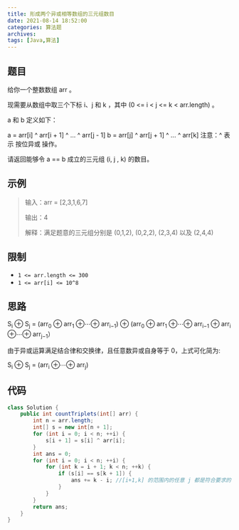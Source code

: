 ```yaml
---
title: 形成两个异或相等数组的三元组数目
date: 2021-08-14 18:52:00
categories: 算法题
archives:
tags: [Java,算法]
---
```


## 题目

给你一个整数数组 arr 。

现需要从数组中取三个下标 i、j 和 k ，其中 (0 <= i < j <= k < arr.length) 。

a 和 b 定义如下：

a = arr[i] ^ arr[i + 1] ^ ... ^ arr[j - 1]
b = arr[j] ^ arr[j + 1] ^ ... ^ arr[k]
注意：^ 表示 按位异或 操作。

请返回能够令 a == b 成立的三元组 (i, j , k) 的数目。

## 示例

> 输入：arr = [2,3,1,6,7]
>
> 输出：4
>
> 解释：满足题意的三元组分别是 (0,1,2), (0,2,2), (2,3,4) 以及 (2,4,4)

<!--more-->

## 限制

- `1 <= arr.length <= 300`
- `1 <= arr[i] <= 10^8`

## 思路

S<sub>i</sub> ⊕ S<sub>j</sub> = (arr<sub>0</sub> ⊕ arr<sub>1</sub> ⊕⋯⊕ arr<sub>i−1</sub>) ⊕ (arr<sub>0</sub> ⊕ arr<sub>1</sub> ⊕⋯⊕ arr<sub>i−1</sub> ⊕ arr<sub>i</sub> ⊕⋯⊕ arr<sub>j−1</sub>）

由于异或运算满足结合律和交换律，且任意数异或自身等于 0，上式可化简为:

S<sub>i</sub> ⊕ S<sub>j</sub> = (arr<sub>i</sub>  ⊕⋯⊕ arr<sub>j</sub>) 

## 代码

```java
class Solution {
    public int countTriplets(int[] arr) {
        int n = arr.length;
        int[] s = new int[n + 1];
        for (int i = 0; i < n; ++i) {
            s[i + 1] = s[i] ^ arr[i];
        }
        int ans = 0;
        for (int i = 0; i < n; ++i) {
            for (int k = i + 1; k < n; ++k) {
                if (s[i] == s[k + 1]) {
                    ans += k - i; //[i+1,k] 的范围内的任意 j 都是符合要求的，对应的三元组个数为 k-i
                }
            }
        }
        return ans;
    }
}
```



